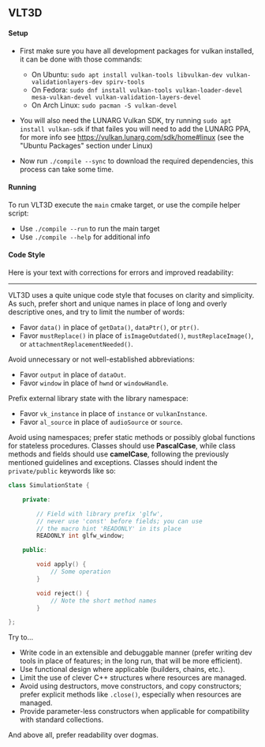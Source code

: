 ## VLT3D

#### Setup
 - First make sure you have all development packages for vulkan installed, it can be done with those commands:
   - On Ubuntu: `sudo apt install vulkan-tools libvulkan-dev vulkan-validationlayers-dev spirv-tools`
   - On Fedora: `sudo dnf install vulkan-tools vulkan-loader-devel mesa-vulkan-devel vulkan-validation-layers-devel`
   - On Arch Linux: `sudo pacman -S vulkan-devel`

 - You will also need the LUNARG Vulkan SDK, try running `sudo apt install vulkan-sdk` if that failes you will need to add the LUNARG PPA,
for more info see https://vulkan.lunarg.com/sdk/home#linux (see the "Ubuntu Packages" section under Linux)

 - Now run `./compile --sync` to download the required dependencies, this process can take some time.

#### Running
To run VLT3D execute the `main` cmake target,
or use the compile helper script:

* Use `./compile --run` to run the main target
* Use `./compile --help` for additional info

#### Code Style
Here is your text with corrections for errors and improved readability:

---

VLT3D uses a quite unique code style that focuses on clarity and simplicity. As such, prefer short
and unique names in place of long and overly descriptive ones, and try to limit the number of words:
 - Favor `data()` in place of `getData()`, `dataPtr()`, or `ptr()`.
 - Favor `mustReplace()` in place of `isImageOutdated()`, `mustReplaceImage()`, or `attachmentReplacementNeeded()`.

Avoid unnecessary or not well-established abbreviations:
 - Favor `output` in place of `dataOut`.
 - Favor `window` in place of `hwnd` or `windowHandle`.

Prefix external library state with the library namespace:
 - Favor `vk_instance` in place of `instance` or `vulkanInstance`.
 - Favor `al_source` in place of `audioSource` or `source`.

Avoid using namespaces; prefer static methods or possibly global functions for stateless procedures.
Classes should use **PascalCase**, while class methods and fields should use **camelCase**, following
the previously mentioned guidelines and exceptions. Classes should indent the `private/public` keywords like so:

```C++
class SimulationState {

	private:

		// Field with library prefix 'glfw',
		// never use 'const' before fields; you can use
		// the macro hint 'READONLY' in its place
		READONLY int glfw_window;

	public:

		void apply() {
			// Some operation
		}

		void reject() {
			// Note the short method names
		}

};
```

Try to...
 - Write code in an extensible and debuggable manner (prefer writing dev tools in place of features; in the long run, that will be more efficient).
 - Use functional design where applicable (builders, chains, etc.).
 - Limit the use of clever C++ structures where resources are managed.
 - Avoid using destructors, move constructors, and copy constructors; prefer explicit methods like `.close()`, especially when resources are managed.
 - Provide parameter-less constructors when applicable for compatibility with standard collections.

And above all, prefer readability over dogmas.
